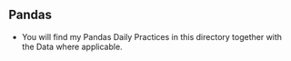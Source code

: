 ## Pandas
- You will find my Pandas Daily Practices in this directory together with the Data where applicable.
